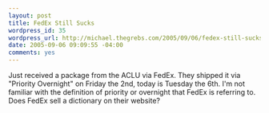 ```yaml
--- 
layout: post
title: FedEx Still Sucks
wordpress_id: 35
wordpress_url: http://michael.thegrebs.com/2005/09/06/fedex-still-sucks/
date: 2005-09-06 09:09:55 -04:00
comments: yes
---
```

Just received a package from the ACLU via FedEx.  They shipped it via "Priority Overnight" on Friday the 2nd, today is Tuesday the 6th.  I'm not familiar with the definition of priority or overnight that FedEx is referring to.  Does FedEx sell a dictionary on their website?
